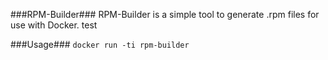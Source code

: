 ###RPM-Builder###
RPM-Builder is a simple tool to generate .rpm files for use with Docker. test

###Usage###
`docker run -ti rpm-builder`
